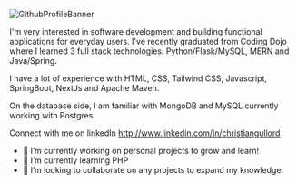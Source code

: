 
![GithubProfileBanner](https://user-images.githubusercontent.com/85528979/188495687-bebfb829-82a3-4d76-aafa-c2f4e0ba6597.png)

I'm very interested in software development and building functional applications for everyday users. I've recently graduated from Coding Dojo where I learned 3 full stack technologies: Python/Flask/MySQL, MERN and Java/Spring. 


I have a lot of experience with HTML, CSS, Tailwind CSS, Javascript, SpringBoot, NextJs and Apache Maven. 

On the database side, I am familiar with MongoDB and MySQL currently working with Postgres. 

Connect with me on linkedIn http://www.linkedin.com/in/christiangullord


- 🔭 I’m currently working on personal projects to grow and learn!
- 🌱 I’m currently learning PHP
- 👯 I’m looking to collaborate on any projects to expand my knowledge.



